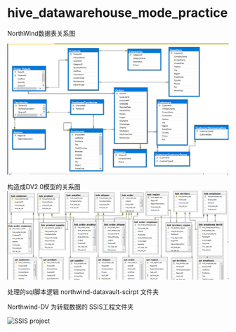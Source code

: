 # hive_datawarehouse_mode_practice

NorthWind数据表关系图

![NorthWind E-R](asset/northwind-er1.png)

构造成DV2.0模型的关系图
![NorthWind E-R](asset/dv.png)


处理的sql脚本逻辑 northwind-datavault-scirpt 文件夹

 Northwind-DV 为转载数据的 SSIS工程文件夹

![SSIS project](asset/ssis-pro.png)